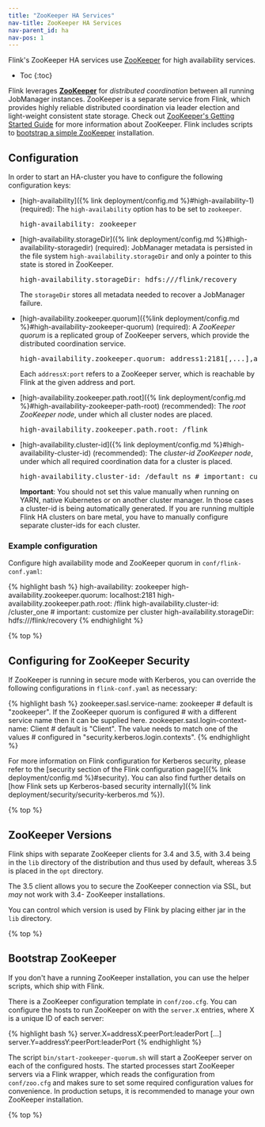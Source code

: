 ```yaml
---
title: "ZooKeeper HA Services"
nav-title: ZooKeeper HA Services
nav-parent_id: ha
nav-pos: 1
---
```

<!--
Licensed to the Apache Software Foundation (ASF) under one
or more contributor license agreements.  See the NOTICE file
distributed with this work for additional information
regarding copyright ownership.  The ASF licenses this file
to you under the Apache License, Version 2.0 (the
"License"); you may not use this file except in compliance
with the License.  You may obtain a copy of the License at

  http://www.apache.org/licenses/LICENSE-2.0

Unless required by applicable law or agreed to in writing,
software distributed under the License is distributed on an
"AS IS" BASIS, WITHOUT WARRANTIES OR CONDITIONS OF ANY
KIND, either express or implied.  See the License for the
specific language governing permissions and limitations
under the License.
-->

Flink's ZooKeeper HA services use [ZooKeeper](http://zookeeper.apache.org) for high availability services.

* Toc
{:toc}

Flink leverages **[ZooKeeper](http://zookeeper.apache.org)** for *distributed coordination* between all running JobManager instances. 
ZooKeeper is a separate service from Flink, which provides highly reliable distributed coordination via leader election and light-weight consistent state storage. 
Check out [ZooKeeper's Getting Started Guide](http://zookeeper.apache.org/doc/current/zookeeperStarted.html) for more information about ZooKeeper. 
Flink includes scripts to [bootstrap a simple ZooKeeper](#bootstrap-zookeeper) installation.

## Configuration

In order to start an HA-cluster you have to configure the following configuration keys:

- [high-availability]({% link deployment/config.md %}#high-availability-1) (required): 
The `high-availability` option has to be set to `zookeeper`.

  <pre>high-availability: zookeeper</pre>

- [high-availability.storageDir]({% link deployment/config.md %}#high-availability-storagedir) (required): 
JobManager metadata is persisted in the file system `high-availability.storageDir` and only a pointer to this state is stored in ZooKeeper.

  <pre>high-availability.storageDir: hdfs:///flink/recovery</pre>

  The `storageDir` stores all metadata needed to recover a JobManager failure.

- [high-availability.zookeeper.quorum]({%link deployment/config.md %}#high-availability-zookeeper-quorum) (required): 
A *ZooKeeper quorum* is a replicated group of ZooKeeper servers, which provide the distributed coordination service.

  <pre>high-availability.zookeeper.quorum: address1:2181[,...],addressX:2181</pre>

  Each `addressX:port` refers to a ZooKeeper server, which is reachable by Flink at the given address and port.

- [high-availability.zookeeper.path.root]({% link deployment/config.md %}#high-availability-zookeeper-path-root) (recommended): 
The *root ZooKeeper node*, under which all cluster nodes are placed.

  <pre>high-availability.zookeeper.path.root: /flink</pre>

- [high-availability.cluster-id]({% link deployment/config.md %}#high-availability-cluster-id) (recommended): 
The *cluster-id ZooKeeper node*, under which all required coordination data for a cluster is placed.

  <pre>high-availability.cluster-id: /default_ns # important: customize per cluster</pre>

  **Important**: 
  You should not set this value manually when running on YARN, native Kubernetes or on another cluster manager. 
  In those cases a cluster-id is being automatically generated. 
  If you are running multiple Flink HA clusters on bare metal, you have to manually configure separate cluster-ids for each cluster.

### Example configuration

Configure high availability mode and ZooKeeper quorum in `conf/flink-conf.yaml`:

{% highlight bash %}
high-availability: zookeeper
high-availability.zookeeper.quorum: localhost:2181
high-availability.zookeeper.path.root: /flink
high-availability.cluster-id: /cluster_one # important: customize per cluster
high-availability.storageDir: hdfs:///flink/recovery
{% endhighlight %}

{% top %}

## Configuring for ZooKeeper Security

If ZooKeeper is running in secure mode with Kerberos, you can override the following configurations in `flink-conf.yaml` as necessary:

{% highlight bash %}
zookeeper.sasl.service-name: zookeeper     # default is "zookeeper". If the ZooKeeper quorum is configured
                                           # with a different service name then it can be supplied here.
zookeeper.sasl.login-context-name: Client  # default is "Client". The value needs to match one of the values
                                           # configured in "security.kerberos.login.contexts".
{% endhighlight %}

For more information on Flink configuration for Kerberos security, please refer to the [security section of the Flink configuration page]({% link deployment/config.md %}#security).
You can also find further details on [how Flink sets up Kerberos-based security internally]({% link deployment/security/security-kerberos.md %}).

{% top %}

## ZooKeeper Versions

Flink ships with separate ZooKeeper clients for 3.4 and 3.5, with 3.4 being in the `lib` directory of the distribution
and thus used by default, whereas 3.5 is placed in the `opt` directory.

The 3.5 client allows you to secure the ZooKeeper connection via SSL, but _may_ not work with 3.4- ZooKeeper installations.

You can control which version is used by Flink by placing either jar in the `lib` directory.

{% top %}

## Bootstrap ZooKeeper

If you don't have a running ZooKeeper installation, you can use the helper scripts, which ship with Flink.

There is a ZooKeeper configuration template in `conf/zoo.cfg`. 
You can configure the hosts to run ZooKeeper on with the `server.X` entries, where X is a unique ID of each server:

{% highlight bash %}
server.X=addressX:peerPort:leaderPort
[...]
server.Y=addressY:peerPort:leaderPort
{% endhighlight %}

The script `bin/start-zookeeper-quorum.sh` will start a ZooKeeper server on each of the configured hosts. 
The started processes start ZooKeeper servers via a Flink wrapper, which reads the configuration from `conf/zoo.cfg` and makes sure to set some required configuration values for convenience. 
In production setups, it is recommended to manage your own ZooKeeper installation.

{% top %} 
